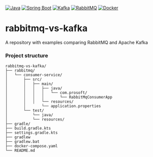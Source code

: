 [![Java](https://img.shields.io/badge/Java-E43222??style=for-the-badge&logo=openjdk&logoColor=FFFFFF)](https://www.java.com/)
[![Spring Boot](https://img.shields.io/badge/Spring_Boot-FFFFFF??style=for-the-badge&logo=Spring)](https://spring.io/projects/spring-boot/)
[![Kafka](https://img.shields.io/badge/Kafka-000000??style=for-the-badge&logo=apachekafka)](https://kafka.apache.org/)
[![RabbitMQ](https://img.shields.io/badge/RabbitMQ-FFFFFF??style=for-the-badge&logo=rabbitmq)](https://www.rabbitmq.com/)
[![Docker](https://img.shields.io/badge/Docker-0E2B62??style=for-the-badge&logo=Docker&logoColor=FFFFFF)](https://www.docker.com/)
# rabbitmq-vs-kafka
A repository with examples comparing RabbitMQ and Apache Kafka

### Project structure
```
rabbitmq-vs-kafka/
├── rabbitmq/
│   └── consumer-service/
│       ├── src/
│       │   ├── main/
│       │   │   ├── java/
│       │   │   │   └── com.prosoft/
│       │   │   │       └── RabbitMqConsumerApp
│       │   │   └── resources/
│       │       └── application.properties
│       └── test/
│           └── java/
│           └── resources/
├── gradle/
├── build.gradle.kts
├── settings.gradle.kts
├── gradlew
├── gradlew.bat
├── docker-compose.yaml
└── README.md
```